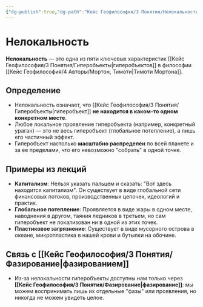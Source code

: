 ```yaml
---
{"dg-publish":true,"dg-path":"Кейс Геофилософия/3 Понятия/Нелокальность","permalink":"/kejs-geofilosofiya/3-ponyatiya/nelokalnost/","dgShowLocalGraph":true}
---
```


# Нелокальность

**Нелокальность** — это одна из пяти ключевых характеристик [[Кейс Геофилософия/3 Понятия/Гиперобъекты\|гиперобъектов]] в философии [[Кейс Геофилософия/4 Авторы/Мортон, Тимоти\|Тимоти Мортона]].

## Определение
- Нелокальность означает, что [[Кейс Геофилософия/3 Понятия/Гиперобъекты\|гиперобъект]] **не находится в каком-то одном конкретном месте**.
- Любое локальное проявление гиперобъекта (например, конкретный ураган) — это не весь гиперобъект (глобальное потепление), а лишь его частичный эффект.
- Гиперобъект настолько **масштабно распределен** по всей планете и за ее пределами, что его невозможно "собрать" в одной точке.

## Примеры из лекций
- **Капитализм**: Нельзя указать пальцем и сказать: "Вот здесь находится капитализм". Он существует в виде глобальной сети финансовых потоков, производственных цепочек, идеологий и практик.
- **Глобальное потепление**: Проявляется в виде жары в одном месте, наводнения в другом, таяния ледников в третьем, но сам гиперобъект не локализован ни в одной из этих точек.
- **Пластиковое загрязнение**: Существует в виде мусорного острова в океане, микропластика в нашей крови и бутылки на обочине.

## Связь с [[Кейс Геофилософия/3 Понятия/Фазирование\|фазированием]]
- Из-за нелокальности гиперобъекты доступны нам только через **[[Кейс Геофилософия/3 Понятия/Фазирование\|фазирование]]**: мы можем воспринимать лишь их отдельные "фазы" или проявления, но никогда не можем увидеть целое.